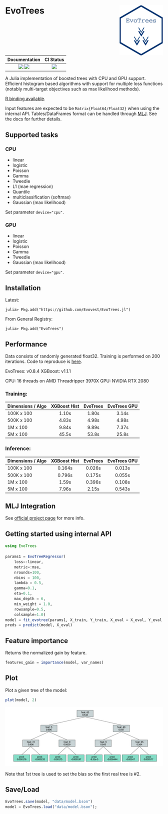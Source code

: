 
# EvoTrees <a href="https://evovest.github.io/EvoTrees.jl/dev/"><img src="figures/hex-evotrees-2.png" align="right" height="160"/></a>


| Documentation | CI Status |
|:------------------------:|:----------------:|
| [![][docs-stable-img]][docs-stable-url] [![][docs-latest-img]][docs-latest-url] | [![][ci-img]][ci-url] |

[docs-latest-img]: https://img.shields.io/badge/docs-latest-blue.svg
[docs-latest-url]: https://jeremiedb.github.io/EvoTrees.jl/dev

[docs-stable-img]: https://img.shields.io/badge/docs-stable-blue.svg
[docs-stable-url]: https://jeremiedb.github.io/EvoTrees.jl/stable

[ci-img]: https://github.com/jeremiedb/EvoTrees.jl/workflows/CI/badge.svg
[ci-url]: https://github.com/jeremiedb/EvoTrees.jl/actions?query=workflow%3ACI+branch%3Amain

A Julia implementation of boosted trees with CPU and GPU support.
Efficient histogram based algorithms with support for multiple loss functions (notably multi-target objectives such as max likelihood methods).

[R binding available](https://github.com/Evovest/EvoTrees).

Input features are expected to be `Matrix{Float64/Float32}` when using the internal API. Tables/DataFrames format can be handled through [MLJ](https://github.com/alan-turing-institute/MLJ.jl). See the docs for further details. 

## Supported tasks

### CPU

- linear
- logistic
- Poisson
- Gamma
- Tweedie
- L1 (mae regression)
- Quantile
- multiclassification (softmax)
- Gaussian (max likelihood)

Set parameter `device="cpu"`.

### GPU

- linear
- logistic
- Poisson
- Gamma
- Tweedie
- Gaussian (max likelihood)

Set parameter `device="gpu"`.

## Installation

Latest:

```julia-repl
julia> Pkg.add("https://github.com/Evovest/EvoTrees.jl")
```

From General Registry:

```julia-repl
julia> Pkg.add("EvoTrees")
```

## Performance

Data consists of randomly generated float32. Training is performed on 200 iterations. Code to reproduce is [here](https://github.com/Evovest/EvoTrees.jl/blob/master/experiments/benchmarks_v2.jl). 

EvoTrees: v0.8.4
XGBoost: v1.1.1

CPU: 16 threads on AMD Threadripper 3970X
GPU: NVIDIA RTX 2080

### Training: 

| Dimensions   / Algo | XGBoost Hist | EvoTrees | EvoTrees GPU |
|---------------------|:------------:|:--------:|:------------:|
| 100K x 100          |     1.10s    |   1.80s  |     3.14s    |
| 500K x 100          |     4.83s    |   4.98s  |     4.98s    |
| 1M x 100            |     9.84s    |   9.89s  |     7.37s    |
| 5M x 100            |     45.5s    |   53.8s  |     25.8s    |

### Inference:

| Dimensions   / Algo | XGBoost Hist | EvoTrees | EvoTrees GPU |
|---------------------|:------------:|:--------:|:------------:|
| 100K x 100          |    0.164s    |  0.026s  |    0.013s    |
| 500K x 100          |    0.796s    |  0.175s  |    0.055s    |
| 1M x 100            |     1.59s    |  0.396s  |    0.108s    |
| 5M x 100            |     7.96s    |   2.15s  |    0.543s    |


## MLJ Integration

See [official project page](https://github.com/alan-turing-institute/MLJ.jl) for more info.


## Getting started using internal API

```julia
using EvoTrees

params1 = EvoTreeRegressor(
    loss=:linear, 
    metric=:mse,
    nrounds=100, 
    nbins = 100,
    lambda = 0.5, 
    gamma=0.1, 
    eta=0.1,
    max_depth = 6, 
    min_weight = 1.0,
    rowsample=0.5, 
    colsample=1.0)
model = fit_evotree(params1, X_train, Y_train, X_eval = X_eval, Y_eval = Y_eval, print_every_n = 25)
preds = predict(model, X_eval)
```

## Feature importance

Returns the normalized gain by feature.

```julia
features_gain = importance(model, var_names)
```

## Plot

Plot a given tree of the model:

```julia
plot(model, 2)
```

![](figures/plot_tree.png)

Note that 1st tree is used to set the bias so the first real tree is #2.

## Save/Load

```julia
EvoTrees.save(model, "data/model.bson")
model = EvoTrees.load("data/model.bson");
```